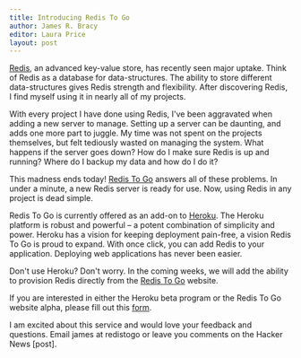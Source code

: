 ```yaml
---
title: Introducing Redis To Go
author: James R. Bracy
editor: Laura Price
layout: post
---
```


[Redis](http://code.google.com/p/redis/), an advanced key-value store, has
recently seen major uptake. Think of Redis as a database
for data-structures. The ability to store different data-structures 
gives Redis strength and flexibility. After discovering Redis, I find
myself using it in nearly all of my projects.

With every project I have done using Redis, I've been aggravated when adding a
new server to manage. Setting up a server can be daunting, and adds one more
part to juggle. My time was not spent on the projects themselves, but felt
tediously wasted on managing the system. What happens if the server goes down?
How do I make sure Redis is up and running? Where do I backup my data and how
do I do it?

This madness ends today! [Redis To Go](http://redistogo.com/) answers all of
these problems. In under a minute, a new Redis server is ready for use. Now,
using Redis in any project is dead simple.

Redis To Go is currently offered as an add-on to [Heroku](http://heroku.com/).
The Heroku platform is robust and powerful – a potent combination of
simplicity and power. Heroku has a vision for keeping deployment pain-free, a
vision Redis To Go is proud to expand. With once click, you can add Redis to
your application. Deploying web applications has never been easier.

Don't use Heroku? Don't worry. In the coming weeks, we will add the ability to
provision Redis directly from the [Redis To Go](http://redistogo.com/)
website. 

If you are interested in either the Heroku beta program or the Redis To
Go website alpha, please fill out this [form](http://spreadsheets.google.com/viewform?formkey=dFZfTmZ1YWJpRzdSb3V1Wl9QaWVqcWc6MQ).

I am excited about this service and would love your feedback and questions.
Email james at redistogo or leave you comments on the Hacker News [post].
